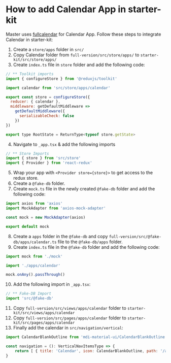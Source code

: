 # How to add Calendar App in starter-kit

Master uses [fullcalendar](https://fullcalendar.io/docs#toc) for Calendar App. Follow these steps to integrate Calendar in starter-kit:

1. Create a `store/apps` folder in `src/`
2. Copy Calendar folder from `full-version/src/store/apps/` to `starter-kit/src/store/apps/`
3. Create `index.ts` file in `store` folder and add the following code:

```jsx
// ** Toolkit imports
import { configureStore } from '@reduxjs/toolkit'

import calendar from 'src/store/apps/calendar'

export const store = configureStore({
  reducer: { calendar },
  middleware: getDefaultMiddleware =>
    getDefaultMiddleware({
      serializableCheck: false
    })
})

export type RootState = ReturnType<typeof store.getState>
```

4. Navigate to `_app.tsx` & add the following imports

```jsx
// ** Store Imports
import { store } from 'src/store'
import { Provider } from 'react-redux'
```

5. Wrap your app with `<Provider store={store}>` to get access to the redux store.
6. Create a `@fake-db` folder.
7. Create `mock.ts` file in the newly created `@fake-db` folder and add the following code:

```jsx
import axios from 'axios'
import MockAdapter from 'axios-mock-adapter'

const mock = new MockAdapter(axios)

export default mock
```

8. Create a `apps` folder in the `@fake-db` and copy `full-version/src/@fake-db/apps/calendar.ts` file to the `@fake-db/apps` folder.
9. Create `index.ts` file in the `@fake-db` folder and add the following code:

```jsx
import mock from './mock'

import './apps/calendar'

mock.onAny().passThrough()
```

10. Add the following import in `_app.tsx`:

```jsx
// ** Fake-DB Import
import 'src/@fake-db'
```

11. Copy `full-version/src/views/apps/calendar` folder to `starter-kit/src/views/apps/calendar`
12. Copy `full-version/src/pages/apps/calendar` folder to `starter-kit/src/pages/apps/calendar`
13. Finally add the calendar in `src/navigation/vertical`:

```jsx
import CalendarBlankOutline from 'mdi-material-ui/CalendarBlankOutline'

const navigation = (): VerticalNavItemsType => {
    return [ { title: 'Calendar', icon: CalendarBlankOutline, path: '/apps/calendar' }, ...]
}
```
